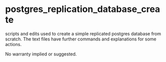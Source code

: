 # postgres_replication_database_create
scripts and edits used to create a simple replicated postgres database from scratch. 
The text files have further commands and explanations for some actions.

No warranty implied or suggested.
